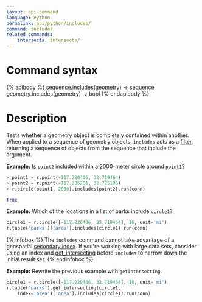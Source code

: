 ```yaml
---
layout: api-command
language: Python
permalink: api/python/includes/
command: includes
related_commands:
    intersects: intersects/
---
```

# Command syntax #

{% apibody %}
sequence.includes(geometry) &rarr; sequence
geometry.includes(geometry) &rarr; bool
{% endapibody %}

# Description #

Tests whether a geometry object is completely contained within another. When applied to a sequence of geometry objects, `includes` acts as a [filter](/api/python/filter), returning a sequence of objects from the sequence that include the argument.


__Example:__ Is `point2` included within a 2000-meter circle around `point1`?

```py
> point1 = r.point(-117.220406, 32.719464)
> point2 = r.point(-117.206201, 32.725186)
> r.circle(point1, 2000).includes(point2).run(conn)

True
```

__Example:__ Which of the locations in a list of parks include `circle1`?

```py
circle1 = r.circle([-117.220406, 32.719464], 10, unit='mi')
r.table('parks')['area'].includes(circle1).run(conn)
```

{% infobox %}
The `includes` command cannot take advantage of a geospatial [secondary index](/docs/secondary-indexes/python). If you're working with large data sets, consider using an index and [get_intersecting](/api/python/get_intersecting) before `includes` to narrow down the initial result set.
{% endinfobox %}

__Example:__ Rewrite the previous example with `getIntersecting`.

```py
circle1 = r.circle([-117.220406, 32.719464], 10, unit='mi')
r.table('parks').get_intersecting(circle1,
    index='area')['area'].includes(circle1).run(conn)
```
